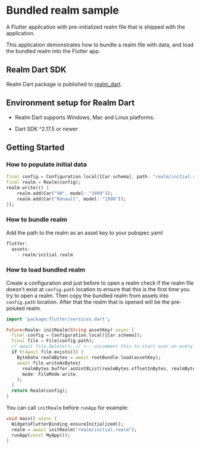 # Bundled realm sample
A Flutter application with pre-initialized realm file that is shipped with the application.

This application demonstrates how to bundle a realm file with data, and load the bundled realm into the Flutter app.

## Realm Dart SDK

Realm Dart package is published to [realm_dart](https://pub.dev/packages/realm_dart).

## Environment setup for Realm Dart

* Realm Dart supports Windows, Mac and Linux platforms.

* Dart SDK ^2.17.5 or newer

## Getting Started

### How to populate initial data
```dart
final config = Configuration.local([Car.schema], path: "realm/initial.realm");
final realm = Realm(config);
realm.write(() {
    realm.add(Car("VW", model: "1999"));
    realm.add(Car("Renault", model: "1990"));
});
```
### How to bundle realm
Add the path to the realm as an asset key to your pubspec.yaml
```dart
flutter:
  assets:
    - realm/initial.realm
```

### How to load bundled realm
Create a configuration and just before to open a realm check if the realm file doesn't exist at `config.path` location to ensure that this is the first time you try to open a realm.
Then copy the bundled realm from assets into `config.path` location. After that the realm that is opened will be the pre-poluted realm.
```dart
import 'package:flutter/services.dart';

Future<Realm> initRealm(String assetKey) async {
  final config = Configuration.local([Car.schema]);
  final file = File(config.path);
  // await file.delete(); // <-- uncomment this to start over on every restart
  if (!await file.exists()) {
    ByteData realmBytes = await rootBundle.load(assetKey);
    await file.writeAsBytes(
      realmBytes.buffer.asUint8List(realmBytes.offsetInBytes, realmBytes.lengthInBytes),
      mode: FileMode.write,
    );
  }
  return Realm(config);
}
```

You can call `initRealm` before `runApp` for example:
```dart
void main() async {
  WidgetsFlutterBinding.ensureInitialized();
  realm = await initRealm("realm/initial.realm");
  runApp(const MyApp());
}
```

